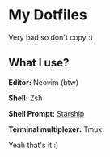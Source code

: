 # My Dotfiles
Very bad so don't copy :)

## What I use?
**Editor:** Neovim (btw)

**Shell:** Zsh

**Shell Prompt:** [Starship](https://starship.rs/)

**Terminal multiplexer:** Tmux

Yeah that's it :)
